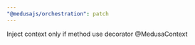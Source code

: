 ```yaml
---
"@medusajs/orchestration": patch
---
```


Inject context only if method use decorator @MedusaContext
